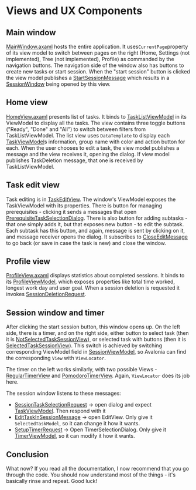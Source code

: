 # Views and UX Components

## Main window

 [MainWindow.axaml](../../src/Views/MainWindow.axaml) hosts the entire application. It uses`CurrentPage`property of its view model to
switch between pages on the right (Home, Settings (not implemented), Tree (not implemented), Profile)
as commanded by the navigation buttons. The navigation side of the window also has buttons to create new tasks or
start session. When the "start session" button is clicked the view model publishes a
[StartSessionMessage](../../src/Messages/StartSessionMessage.cs) which results in a [SessionWindow](../../src/Views/SessionViews/SessionWindow.axaml) being opened by this view.

## Home view

[HomeView.axaml](../../src/Views/HomeView.axaml)  presents list of tasks. It binds to [TaskListViewModel](../../src/ViewModels/ItemViewModels/TaskListViewModel.cs) in its ViewModel to
display all the tasks. The view contains three toggle buttons ("Ready", "Done" and "All")
to switch between filters from TaskListViewModel.
The list view uses `DataTemplate` to display each [TaskViewModel](../../src/ViewModels/ItemViewModels/TaskViewModel.cs)s information, group name with color and action
button for each. When the user chooses to edit a task, the view model publishes a message and the
view receives it, opening the dialog. If view model publishes TaskDeletion message, that one is received by
TaskListViewModel.

## Task edit view

Task editing is in [TaskEditView](../../src/Views/ItemEditViews/TaskEditView.axaml). The window's ViewModel exposes the TaskViewModel with its properties.
There is button for managing prerequisites - clicking it sends a messages that
open [PrerequisiteTaskSelectionDialog](../../src/Views/SelectionViews/PrerequisiteTaskSelectionDialog.axaml). There is also button for adding subtasks - that one simply adds it,
but that exposes new button - to edit the subtask. Each subtask has this button, and again, message is
sent by clicking on it, and message receiver opens the dialog. It subscribes to
[CloseEditMessage](../../src/Messages/CloseMessages/CloseEditMessage.cs) to go back (or save in case the task is new) and close the window.

## Profile view

[ProfileView.axaml](../../src/Views/ProfileView.axaml) displays statistics about completed sessions. It binds to its [ProfileViewModel](../../src/ViewModels/ProfileViewModel.cs),
which exposes properties like total time worked, longest work day and user goal.
When a session deletion is requested it invokes [SessionDeletionRequest](../../src/Messages/DeleteRequests/SessionDeletionRequest.cs).

## Session window and timer

After clicking the start session button, this window opens up.
On the left side, there is a timer, and on the right side, either
button to select task (then it is [NotSelectedTaskSessionView](../../src/Views/SessionViews/NotSelectedTaskSessionView.axaml)),
or selected task with buttons (then it is [SelectedTaskSessionView](../../src/Views/SessionViews/SelectedTaskSessionView.axaml)).
This switch is achieved by switching corresponding ViewModel field in [SessionViewModel](../../src/ViewModels/SessionViewModels/SessionViewModel.cs), so
Avalonia can find the corresponding `View` with `ViewLocator`.

The timer on the left works similarly, with two possible
Views - [RegularTimerView](../../src/Views/SessionViews/Timer/RegularTimerView.axaml) and
[PomodoroTimerView](../../src/Views/SessionViews/Timer/RegularTimerView.axaml). Again, `ViewLocator` does its job here. 

The session window listens to these messages:

 - [SessionTaskSelectionRequest](../../src/Messages/TaskSelectionRequest.cs) -> open dialog and expect [TaskViewModel](../../src/ViewModels/ItemViewModels/TaskViewModel.cs). Then respond with it
 - [EditTaskInSessionMessage](../../src/Messages/EditMessages/EditTaskInSessionMessage.cs) -> open EditView. Only give it `SelectedTaskModel`, so it can change it how it wants.
 - [SetupTimerRequest](../../src/Messages/SetupTimerRequest.cs) -> Open TimerSelectionDialog. Only give it [TimerViewModel](../../src/ViewModels/SessionViewModels/Timer/TimerViewModel.cs), so it can modify it how it wants.

## Conclusion

What now? If you read all the documentation, I now recommend that you go through the code. You should now
understand most of the things - it's basically rinse and repeat. Good luck!
